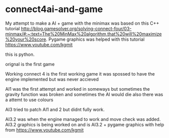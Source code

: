 # connect4ai-and-game

My attempt to make a AI + game with the minimax was based on this C++ tutorial http://blog.gamesolver.org/solving-connect-four/03-minmax/#:~:text=The%20MinMax%20algorithm,that%20will%20maximize%20your%20score.
Pygame graphics was helped with this tutorial https://www.youtube.com/kgmit

this is python.

orignal is the first game 

Working connect 4 is the first working game it was spossed to have the engine implemented but was never accieved 

AI1 was the first attempt and worked in someways but sometimes the gravity function was broken and sometimes the AI would die also there was a attemt to use colours

AI3 tried to patch AI1 and 2 but didnt fully work.

AI3.2 was when the engine managed to work and move check was added.
AI3.2 graphics is being worked on and is AI3.2 + pygame graphics with help from https://www.youtube.com/kgmit
